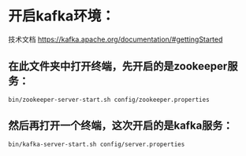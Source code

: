 
# 开启kafka环境：

技术文档
https://kafka.apache.org/documentation/#gettingStarted

## 在此文件夹中打开终端，先开启的是zookeeper服务：
```
bin/zookeeper-server-start.sh config/zookeeper.properties
```

## 然后再打开一个终端，这次开启的是kafka服务：
```
bin/kafka-server-start.sh config/server.properties
```
